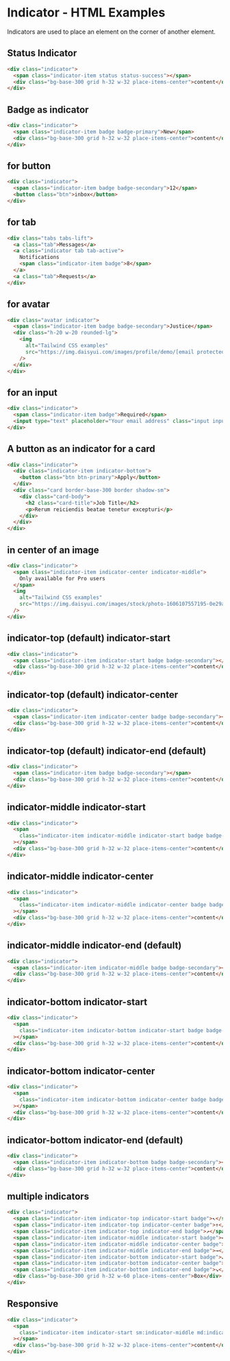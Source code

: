 # Indicator - HTML Examples

Indicators are used to place an element on the corner of another element.

## Status Indicator

```html
<div class="indicator">
  <span class="indicator-item status status-success"></span>
  <div class="bg-base-300 grid h-32 w-32 place-items-center">content</div>
</div>
```

## Badge as indicator

```html
<div class="indicator">
  <span class="indicator-item badge badge-primary">New</span>
  <div class="bg-base-300 grid h-32 w-32 place-items-center">content</div>
</div>
```

## for button

```html
<div class="indicator">
  <span class="indicator-item badge badge-secondary">12</span>
  <button class="btn">inbox</button>
</div>
```

## for tab

```html
<div class="tabs tabs-lift">
  <a class="tab">Messages</a>
  <a class="indicator tab tab-active">
    Notifications
    <span class="indicator-item badge">8</span>
  </a>
  <a class="tab">Requests</a>
</div>
```

## for avatar

```html
<div class="avatar indicator">
  <span class="indicator-item badge badge-secondary">Justice</span>
  <div class="h-20 w-20 rounded-lg">
    <img
      alt="Tailwind CSS examples"
      src="https://img.daisyui.com/images/profile/demo/[email protected]"
    />
  </div>
</div>
```

## for an input

```html
<div class="indicator">
  <span class="indicator-item badge">Required</span>
  <input type="text" placeholder="Your email address" class="input input-bordered" />
</div>
```

## A button as an indicator for a card

```html
<div class="indicator">
  <div class="indicator-item indicator-bottom">
    <button class="btn btn-primary">Apply</button>
  </div>
  <div class="card border-base-300 border shadow-sm">
    <div class="card-body">
      <h2 class="card-title">Job Title</h2>
      <p>Rerum reiciendis beatae tenetur excepturi</p>
    </div>
  </div>
</div>
```

## in center of an image

```html
<div class="indicator">
  <span class="indicator-item indicator-center indicator-middle">
    Only available for Pro users
  </span>
  <img
    alt="Tailwind CSS examples"
    src="https://img.daisyui.com/images/stock/photo-1606107557195-0e29a4b5b4aa.webp"
  />
</div>
```

## indicator-top (default) indicator-start

```html
<div class="indicator">
  <span class="indicator-item indicator-start badge badge-secondary"></span>
  <div class="bg-base-300 grid h-32 w-32 place-items-center">content</div>
</div>
```

## indicator-top (default) indicator-center

```html
<div class="indicator">
  <span class="indicator-item indicator-center badge badge-secondary"></span>
  <div class="bg-base-300 grid h-32 w-32 place-items-center">content</div>
</div>
```

## indicator-top (default) indicator-end (default)

```html
<div class="indicator">
  <span class="indicator-item badge badge-secondary"></span>
  <div class="bg-base-300 grid h-32 w-32 place-items-center">content</div>
</div>
```

## indicator-middle indicator-start

```html
<div class="indicator">
  <span
    class="indicator-item indicator-middle indicator-start badge badge-secondary"
  ></span>
  <div class="bg-base-300 grid h-32 w-32 place-items-center">content</div>
</div>
```

## indicator-middle indicator-center

```html
<div class="indicator">
  <span
    class="indicator-item indicator-middle indicator-center badge badge-secondary"
  ></span>
  <div class="bg-base-300 grid h-32 w-32 place-items-center">content</div>
</div>
```

## indicator-middle indicator-end (default)

```html
<div class="indicator">
  <span class="indicator-item indicator-middle badge badge-secondary"></span>
  <div class="bg-base-300 grid h-32 w-32 place-items-center">content</div>
</div>
```

## indicator-bottom indicator-start

```html
<div class="indicator">
  <span
    class="indicator-item indicator-bottom indicator-start badge badge-secondary"
  ></span>
  <div class="bg-base-300 grid h-32 w-32 place-items-center">content</div>
</div>
```

## indicator-bottom indicator-center

```html
<div class="indicator">
  <span
    class="indicator-item indicator-bottom indicator-center badge badge-secondary"
  ></span>
  <div class="bg-base-300 grid h-32 w-32 place-items-center">content</div>
</div>
```

## indicator-bottom indicator-end (default)

```html
<div class="indicator">
  <span class="indicator-item indicator-bottom badge badge-secondary"></span>
  <div class="bg-base-300 grid h-32 w-32 place-items-center">content</div>
</div>
```

## multiple indicators

```html
<div class="indicator">
  <span class="indicator-item indicator-top indicator-start badge">↖︎</span>
  <span class="indicator-item indicator-top indicator-center badge">↑</span>
  <span class="indicator-item indicator-top indicator-end badge">↗︎</span>
  <span class="indicator-item indicator-middle indicator-start badge">←</span>
  <span class="indicator-item indicator-middle indicator-center badge">●</span>
  <span class="indicator-item indicator-middle indicator-end badge">→</span>
  <span class="indicator-item indicator-bottom indicator-start badge">↙︎</span>
  <span class="indicator-item indicator-bottom indicator-center badge">↓</span>
  <span class="indicator-item indicator-bottom indicator-end badge">↘︎</span>
  <div class="bg-base-300 grid h-32 w-60 place-items-center">Box</div>
</div>
```

## Responsive

```html
<div class="indicator">
  <span
    class="indicator-item indicator-start sm:indicator-middle md:indicator-bottom lg:indicator-center xl:indicator-end badge badge-secondary"
  ></span>
  <div class="bg-base-300 grid h-32 w-32 place-items-center">content</div>
</div>
```


